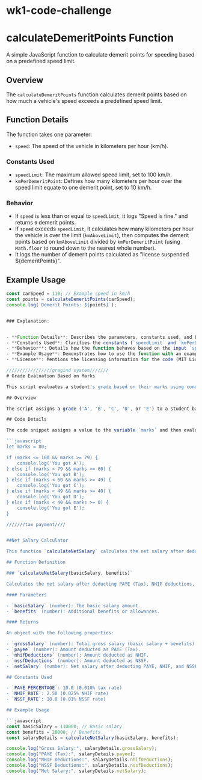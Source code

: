 # wk1-code-challenge

# calculateDemeritPoints Function

A simple JavaScript function to calculate demerit points for speeding based on a predefined speed limit.

## Overview

The `calculateDemeritPoints` function calculates demerit points based on how much a vehicle's speed exceeds a predefined speed limit.

## Function Details

The function takes one parameter:
- `speed`: The speed of the vehicle in kilometers per hour (km/h).

### Constants Used
- `speedLimit`: The maximum allowed speed limit, set to 100 km/h.
- `kmPerDemeritPoint`: Defines how many kilometers per hour over the speed limit equate to one demerit point, set to 10 km/h.

### Behavior
- If `speed` is less than or equal to `speedLimit`, it logs "Speed is fine." and returns `0` demerit points.
- If `speed` exceeds `speedLimit`, it calculates how many kilometers per hour the vehicle is over the limit (`kmAboveLimit`), then computes the demerit points based on `kmAboveLimit` divided by `kmPerDemeritPoint` (using `Math.floor` to round down to the nearest whole number).
- It logs the number of demerit points calculated as "license suspended ${demeritPoints}".

## Example Usage

```javascript
const carSpeed = 110; // Example speed in km/h
const points = calculateDemeritPoints(carSpeed);
console.log(`Demerit Points: ${points}`);


### Explanation:


- **Function Details**: Describes the parameters, constants used, and behavior of the `calculateDemeritPoints` function.
- **Constants Used**: Clarifies the constants (`speedLimit` and `kmPerDemeritPoint`) used in the function.
- **Behavior**: Details how the function behaves based on the input `speed`.
- **Example Usage**: Demonstrates how to use the function with an example and shows expected output.
- **License**: Mentions the licensing information for the code (MIT License in this case).

/////////////////gragind system///////
# Grade Evaluation Based on Marks

This script evaluates a student's grade based on their marks using conditional statements in JavaScript.

## Overview

The script assigns a grade ('A', 'B', 'C', 'D', or 'E') to a student based on their marks. It uses a series of conditional statements to determine the grade based on predefined mark ranges.

## Code Details

The code snippet assigns a value to the variable `marks` and then evaluates it against multiple conditions:

```javascript
let marks = 80;

if (marks <= 100 && marks >= 79) {
    console.log('You got A');
} else if (marks < 79 && marks >= 60) {
    console.log('You got B');
} else if (marks < 60 && marks >= 49) {
    console.log('You got C');
} else if (marks < 49 && marks >= 40) {
    console.log('You got D');
} else if (marks < 40 && marks >= 0) {
    console.log('You got E');
}

///////tax payment////


##Net Salary Calculator

This function `calculateNetSalary` calculates the net salary after deducting taxes (PAYE), NHIF contributions, and NSSF contributions based on given inputs of basic salary and benefits.

## Function Definition

### `calculateNetSalary(basicSalary, benefits)`

Calculates the net salary after deducting PAYE (Tax), NHIF deductions, and NSSF deductions from the gross salary (basic salary + benefits).

#### Parameters

- `basicSalary` (number): The basic salary amount.
- `benefits` (number): Additional benefits or allowances.

#### Returns

An object with the following properties:

- `grossSalary` (number): Total gross salary (basic salary + benefits).
- `payee` (number): Amount deducted as PAYE (Tax).
- `nhifDeductions` (number): Amount deducted as NHIF.
- `nssfDeductions` (number): Amount deducted as NSSF.
- `netSalary` (number): Net salary after deducting PAYE, NHIF, and NSSF from gross salary.

## Constants Used

- `PAYE_PERCENTAGE`: 10.0 (0.010% tax rate)
- `NHIF_RATE`: 2.50 (0.025% NHIF rate)
- `NSSF_RATE`: 10.0 (0.01% NSSF rate)

## Example Usage

```javascript
const basicSalary = 110000; // Basic salary
const benefits = 20000; // Benefits
const salaryDetails = calculateNetSalary(basicSalary, benefits);

console.log("Gross Salary:", salaryDetails.grossSalary);
console.log("PAYE (Tax):", salaryDetails.payee);
console.log("NHIF Deductions:", salaryDetails.nhifDeductions);
console.log("NSSF Deductions:", salaryDetails.nssfDeductions);
console.log("Net Salary:", salaryDetails.netSalary);


